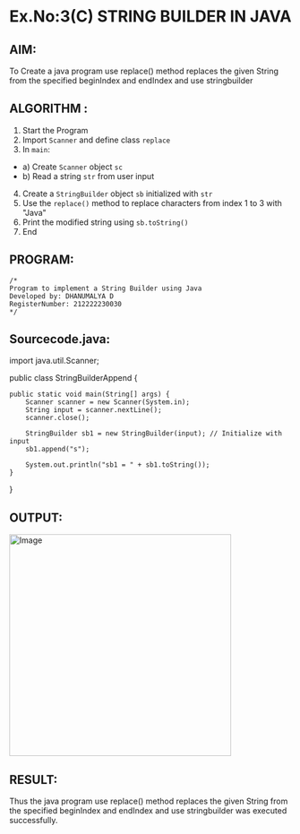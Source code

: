 # Ex.No:3(C)    STRING BUILDER IN JAVA

## AIM:
To Create a java program use replace() method replaces the given String from the specified beginIndex and endIndex and use stringbuilder

## ALGORITHM :
1.  Start the Program
2.	Import `Scanner` and define class `replace`
3.	In `main`:
-	a) Create `Scanner` object `sc`
-	b) Read a string `str` from user input
4.	Create a `StringBuilder` object `sb` initialized with `str`
5.	Use the `replace()` method to replace characters from index 1 to 3 with "Java"
6.	Print the modified string using `sb.toString()`
7.	End






## PROGRAM:
 ```
/*
Program to implement a String Builder using Java
Developed by: DHANUMALYA D
RegisterNumber: 212222230030
*/
```

## Sourcecode.java:

import java.util.Scanner;

public class StringBuilderAppend {

    public static void main(String[] args) {
        Scanner scanner = new Scanner(System.in);
        String input = scanner.nextLine();
        scanner.close();

        StringBuilder sb1 = new StringBuilder(input); // Initialize with input
        sb1.append("s");

        System.out.println("sb1 = " + sb1.toString());
    }
}





## OUTPUT:

<img width="396" alt="Image" src="https://github.com/user-attachments/assets/a4d4c276-cb4b-497b-9c75-2ec65537a593" />

## RESULT:
Thus the java program use replace() method replaces the given String from the specified beginIndex and endIndex and use stringbuilder was executed successfully.



